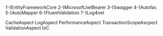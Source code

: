 1-)EntityFrameworkCore
2-)MicrosoftJwtBearer
3-)Swagger
4-)Autofac
5-)AutoMapper
6-)FluentValidation
7-)Log4net



CacheAspect
LogAspect
PerformanceAspect
TransactionScopeAscpect
ValidationAspect
IoC
